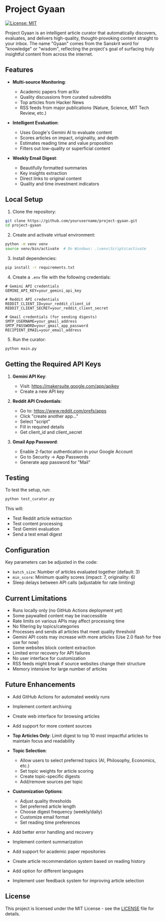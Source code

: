 # Project Gyaan
[![License: MIT](https://img.shields.io/badge/License-MIT-yellow.svg)](https://opensource.org/licenses/MIT)

Project Gyaan is an intelligent article curator that automatically discovers, evaluates, and delivers high-quality, thought-provoking content straight to your inbox. The name "Gyaan" comes from the Sanskrit word for "knowledge" or "wisdom", reflecting the project's goal of surfacing truly insightful content from across the internet.

## Features

- **Multi-source Monitoring**:
  - Academic papers from arXiv
  - Quality discussions from curated subreddits
  - Top articles from Hacker News
  - RSS feeds from major publications (Nature, Science, MIT Tech Review, etc.)

- **Intelligent Evaluation**:
  - Uses Google's Gemini AI to evaluate content
  - Scores articles on impact, originality, and depth
  - Estimates reading time and value proposition
  - Filters out low-quality or superficial content

- **Weekly Email Digest**:
  - Beautifully formatted summaries
  - Key insights extraction
  - Direct links to original content
  - Quality and time investment indicators

## Local Setup

1. Clone the repository:
```bash
git clone https://github.com/yourusername/project-gyaan.git
cd project-gyaan
```

2. Create and activate virtual environment:
```bash
python -m venv venv
source venv/bin/activate  # On Windows: .\venv\Scripts\activate
```

3. Install dependencies:
```bash
pip install -r requirements.txt
```

4. Create a `.env` file with the following credentials:
```env
# Gemini API credentials
GEMINI_API_KEY=your_gemini_api_key

# Reddit API credentials
REDDIT_CLIENT_ID=your_reddit_client_id
REDDIT_CLIENT_SECRET=your_reddit_client_secret

# Gmail credentials (for sending digests)
SMTP_USERNAME=your_gmail_address
SMTP_PASSWORD=your_gmail_app_password
RECIPIENT_EMAIL=your_email_address
```

5. Run the curator:
```bash
python main.py
```

## Getting the Required API Keys

1. **Gemini API Key**:
   - Visit: https://makersuite.google.com/app/apikey
   - Create a new API key

2. **Reddit API Credentials**:
   - Go to: https://www.reddit.com/prefs/apps
   - Click "create another app..."
   - Select "script"
   - Fill in required details
   - Get client_id and client_secret

3. **Gmail App Password**:
   - Enable 2-factor authentication in your Google Account
   - Go to Security → App Passwords
   - Generate app password for "Mail"

## Testing

To test the setup, run:
```bash
python test_curator.py
```

This will:
- Test Reddit article extraction
- Test content processing
- Test Gemini evaluation
- Send a test email digest

## Configuration

Key parameters can be adjusted in the code:
- `batch_size`: Number of articles evaluated together (default: 3)
- `min_score`: Minimum quality scores (impact: 7, originality: 6)
- Sleep delays between API calls (adjustable for rate limiting)

## Current Limitations

- Runs locally only (no GitHub Actions deployment yet)
- Some paywalled content may be inaccessible
- Rate limits on various APIs may affect processing time
- No filtering by topics/categories
- Processes and sends all articles that meet quality threshold
- Gemini API costs may increase with more articles (Use 2.0 flash for free use for now)
- Some websites block content extraction
- Limited error recovery for API failures
- No user interface for customization
- RSS feeds might break if source websites change their structure
- Memory intensive for large number of articles

## Future Enhancements

- Add GitHub Actions for automated weekly runs
- Implement content archiving
- Create web interface for browsing articles
- Add support for more content sources

- **Top Articles Only**: Limit digest to top 10 most impactful articles to maintain focus and readability

- **Topic Selection**: 
  - Allow users to select preferred topics (AI, Philosophy, Economics, etc.)
  - Set topic weights for article scoring
  - Create topic-specific digests
  - Add/remove sources per topic

- **Customization Options**:
  - Adjust quality thresholds
  - Set preferred article length
  - Choose digest frequency (weekly/daily)
  - Customize email format
  - Set reading time preferences
- Add better error handling and recovery
- Implement content summarization
- Add support for academic paper repositories
- Create article recommendation system based on reading history
- Add option for different languages
- Implement user feedback system for improving article selection

## License

This project is licensed under the MIT License - see the [LICENSE](https://choosealicense.com/licenses/mit/) file for details.